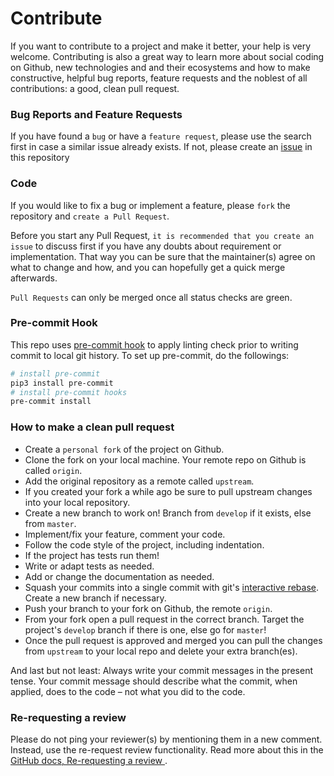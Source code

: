# Contribute

If you want to contribute to a project and make it better, your help is very welcome. Contributing is also a great way to learn more about social coding on Github, new technologies and and their ecosystems and how to make constructive, helpful bug reports, feature requests and the noblest of all contributions: a good, clean pull request.

### Bug Reports and Feature Requests

If you have found a `bug` or have a `feature request`, please use the search first in case a similar issue already exists. If not, please create an [issue](https://github.com/daeuniverse/dae-wing/issues/new) in this repository

### Code

If you would like to fix a bug or implement a feature, please `fork` the repository and `create a Pull Request`.

Before you start any Pull Request, `it is recommended that you create an issue` to discuss first if you have any doubts about requirement or implementation. That way you can be sure that the maintainer(s) agree on what to change and how, and you can hopefully get a quick merge afterwards.

`Pull Requests` can only be merged once all status checks are green.

### Pre-commit Hook

This repo uses [pre-commit hook](https://github.com/pre-commit/pre-commit-hooks) to apply linting check prior to writing commit to local git history. To set up pre-commit, do the followings:

```bash
# install pre-commit
pip3 install pre-commit
# install pre-commit hooks
pre-commit install
```

### How to make a clean pull request

- Create a `personal fork` of the project on Github.
- Clone the fork on your local machine. Your remote repo on Github is called `origin`.
- Add the original repository as a remote called `upstream`.
- If you created your fork a while ago be sure to pull upstream changes into your local repository.
- Create a new branch to work on! Branch from `develop` if it exists, else from `master`.
- Implement/fix your feature, comment your code.
- Follow the code style of the project, including indentation.
- If the project has tests run them!
- Write or adapt tests as needed.
- Add or change the documentation as needed.
- Squash your commits into a single commit with git's [interactive rebase](https://help.github.com/articles/interactive-rebase). Create a new branch if necessary.
- Push your branch to your fork on Github, the remote `origin`.
- From your fork open a pull request in the correct branch. Target the project's `develop` branch if there is one, else go for `master`!
- Once the pull request is approved and merged you can pull the changes from `upstream` to your local repo and delete
  your extra branch(es).

And last but not least: Always write your commit messages in the present tense. Your commit message should describe what the commit, when applied, does to the code – not what you did to the code.

### Re-requesting a review

Please do not ping your reviewer(s) by mentioning them in a new comment. Instead, use the re-request review functionality. Read more about this in the [ GitHub docs, Re-requesting a review ](https://docs.github.com/en/free-pro-team@latest/github/collaborating-with-issues-and-pull-requests/incorporating-feedback-in-your-pull-request#re-requesting-a-review).
